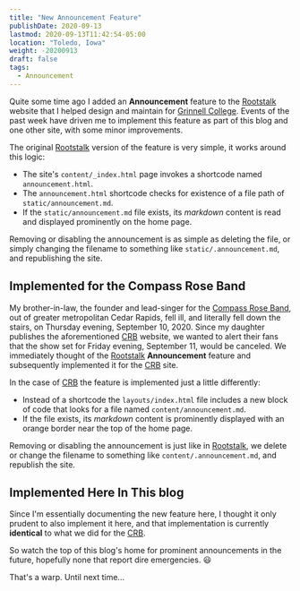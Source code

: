 ```yaml
---
title: "New Announcement Feature"
publishDate: 2020-09-13
lastmod: 2020-09-13T11:42:54-05:00
location: "Toledo, Iowa"
weight: -20200913
draft: false
tags:
  - Announcement
---
```


Quite some time ago I added an **Announcement** feature to the [Rootstalk](https://rootstalk.grinnell.edu) website that I helped design and maintain for [Grinnell College](https://grinnell.edu). Events of the past week have driven me to implement this feature as part of this blog and one other site, with some minor improvements.

<!--more-->

The original [Rootstalk](https://rootstalk.grinnell.edu) version of the feature is very simple, it works around this logic:

  - The site's `content/_index.html` page invokes a shortcode named `announcement.html`.
  - The `announcement.html` shortcode checks for existence of a file path of `static/announcement.md`.
  - If the `static/announcement.md` file exists, its _markdown_ content is read and displayed prominently on the home page.

Removing or disabling the announcement is as simple as deleting the file, or simply changing the filename to something like `static/.announcement.md`, and republishing the site.

## Implemented for the Compass Rose Band

My brother-in-law, the founder and lead-singer for the [Compass Rose Band](https://compassroseband.net), out of greater metropolitan Cedar Rapids, fell ill, and literally fell down the stairs, on Thursday evening, September 10, 2020.  Since my daughter publishes the aforementioned [CRB](https://compassroseband.net) website, we wanted to alert their fans that the show set for Friday evening, September 11, would be canceled. We immediately thought of the [Rootstalk](https://rootstalk.grinnell.edu) **Announcement** feature and subsequently implemented it for the [CRB](https://compassroseband.net) site.

In the case of [CRB](https://compassroseband.net) the feature is implemented just a little differently:

  - Instead of a shortcode the `layouts/index.html` file includes a new block of code that looks for a file named `content/announcement.md`.
  - If the file exists, its _markdown_ content is prominently displayed with an orange border near the top of the home page.

Removing or disabling the announcement is just like in [Rootstalk](https://rootstalk.grinnell.edu), we delete or change the filename to something like `content/.announcement.md`, and republish the site.

## Implemented Here In This blog

Since I'm essentially documenting the new feature here, I thought it only prudent to also implement it here, and that implementation is currently **identical** to what we did for the [CRB](https://compassroseband.net).

So watch the top of this blog's home for prominent announcements in the future, hopefully none that report dire emergencies. :smiley:

That's a warp. Until next time...
